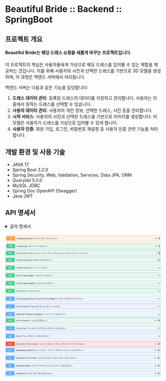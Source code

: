 # Beautiful Bride :: Backend :: SpringBoot

## 프로젝트 개요
#### Beautiful Bride는 웨딩 드레스 쇼핑을 새롭게 바꾸는 프로젝트입니다. 
이 프로젝트의 핵심은 사용자들에게 가상으로 웨딩 드레스를 입어볼 수 있는 체험을 제공하는 것입니다. 
이를 위해 사용자의 사진과 선택한 드레스를 기반으로 3D 모델을 생성하며, 이 과정은 백엔드 서버에서 처리됩니다.

백엔드 서버는 다음과 같은 기능을 담당합니다:
1. **드레스 데이터 관리**: 등록된 드레스의 데이터를 저장하고 관리합니다. 사용자는 이 중에서 원하는 드레스를 선택할 수 있습니다.
2. **사용자 데이터 관리**: 사용자의 개인 정보, 선택한 드레스, 사진 등을 관리합니다.
3. **시착 서비스**: 사용자의 사진과 선택한 드레스를 기반으로 이미지를 생성합니다. 이 모델은 사용자가 드레스를 가상으로 입어볼 수 있게 합니다.
4. **사용자 인증**: 회원 가입, 로그인, 비밀번호 재설정 등 사용자 인증 관련 기능을 처리합니다.

## 개발 환경 및 사용 기술
- JAVA 17
- Spring Boot 3.2.0
- Spring Security, Web, Validation, Services, Data JPA, ORM
- Querydsl 5.0.0
- MySQL JDBC
- Spring Doc OpenAPI (Swagger)
- Java JWT

## API 명세서
####
<details>
<summary>글자 명세서</summary>

- **URL** : /com/mypage/modify
- **Method** : PUT
- **Description** : 업체 마이 페이지 정보 수정
####
- **URL** : /com/mypage
- **Method** : POST
- **Description** : 업체 마이 페이지 정보 조회  
####
- **URL** : /tryon/starttryon
- **Method** : POST
- **Description** : 사용자가 선택한 드레스의 인덱스값과 사용자의 사진 전송
####
- **URL** : /find/account/pwd
- **Method** : POST
- **Description** : 비밀번호 재설정 요청
####
- **URL** : /find/account/id
- **Method** : POST
- **Description** : 아이디 찾기 요청
####
- **URL** : /auth/signup/member
- **Method** : POST
- **Description** : '멤버'회원 가입 요청
####
- **URL** : /auth/signup/company
- **Method** : POST
- **Description** : '업체'회원 가입 요청
####
- **URL** : /auth/login
- **Method** : POST
- **Description** : 로그인 요청
####
- **URL** : /find/account/check/{loginId}/{loginEmail}
- **Method** : GET
- **Description** : 사용자가 계정을 찾기 위한 요청
####
- **URL** : /auth/idcheck/{loginId}
- **Method** : GET
- **Description** : 회원가입-기존 아이디 여부 확인
####
- **URL** : /auth/emailcheck/{loginEmail}
- **Method** : GET
- **Description** : 회원가입-기존 이메일 여부 확인
####
- **URL** : /dress/newdress
- **Method** : POST
- **Description** : 새 드레스를 등록
####
- **URL** : /dress/top5
- **Method** : GET
- **Description** : 전체 드레스에서 등록된 드레스 목록 상위 5개를 반환
####
- **URL** : /dress/list
- **Method** : GET
- **Description** : 등록된 드레스 목록을 반환
####
- **URL** : /dress/del/{dressIndex}
- **Method** : DELETE
- **Description** : 드레스 삭제 요청. 해당되는 업체 회원이 아닐 경우에 반려됨
####
- **URL** : /mem/mypage/mymark/list
- **Method** : GET
- **Description** : 마이페이지 - 일반 유저가 즐겨찾기한 드레스의 리스트를 반환
####
- **URL** : /mem/mark/{dressIndex}
- **Method** : GET
- **Description** : 드레스 즐겨찾기를 추가
####
- **URL** : /mem/mark/mymark
- **Method** : GET
- **Description** : 일반 유저가 즐겨찾기한 드레스의 인덱스 리스트를 반환
####
- **URL** : /mem/maininfo
- **Method** : GET
- **Description** : 멤버 이름과 웨딩 날짜를 반환
</details>

####
<img src="readme img/apis.png">
